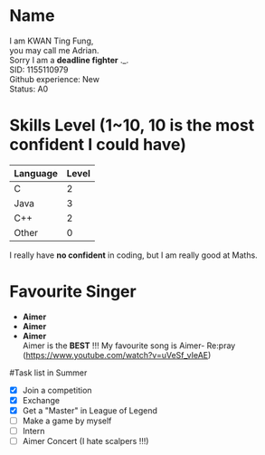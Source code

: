 # Name
I am KWAN Ting Fung,  
you may call me Adrian.  
Sorry I am a **deadline fighter** ._.   
SID: 1155110979   
Github experience: New    
Status: A0  

# Skills Level  (1~10, 10 is the most confident I could have)
Language | Level
------------ | -------------
C | 2
Java | 3
C++ | 2
Other | 0 
I really have **no confident** in coding, but I am really good at Maths.

# Favourite Singer
* **Aimer**
* **Aimer**
* **Aimer**  
Aimer is the **BEST** !!! 
My favourite song is Aimer- Re:pray (https://www.youtube.com/watch?v=uVeSf_vIeAE)

#Task list in Summer
- [x] Join a competition
- [X] Exchange
- [X] Get a "Master" in League of Legend
- [ ] Make a game by myself
- [ ] Intern
- [ ] Aimer Concert  (I hate scalpers !!!)
